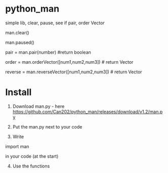 # python_man
simple lib, clear, pause, see if pair, order Vector

man.clear()

man.paused()

pair = man.pair(number) #return boolean

order = man.orderVector([num1,num2,num3]) # return Vector

reverse = man.reverseVector([num1,num2,num3]) # return Vector

# Install

1. Download man.py - here https://github.com/Can202/python_man/releases/download/v1.2/man.py

2. Put the man.py next to your code

3. Write 

  import man

  in your code (at the start)

4. Use the functions
